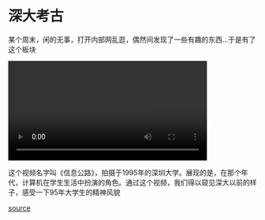# 深大考古

某个周末，闲的无事，打开内部网乱逛，偶然间发现了一些有趣的东西...于是有了这个板块



<video width="80%" controls>  
    <source src="https://storage.szulib.top/szulib/fires-docs/videos/the_road_of_information.mp4" type="video/mp4" playsinline>  
    Your browser does not support the video tag.
</video>


这个视频名字叫《信息公路》，拍摄于1995年的深圳大学。展现的是，在那个年代，计算机在学生生活中扮演的角色。通过这个视频，我们得以窥见深大以前的样子，感受一下95年大学生的精神风貌

[source](http://172.31.61.5/index.php?s=/Home/Article/detail/id/2352.html)
